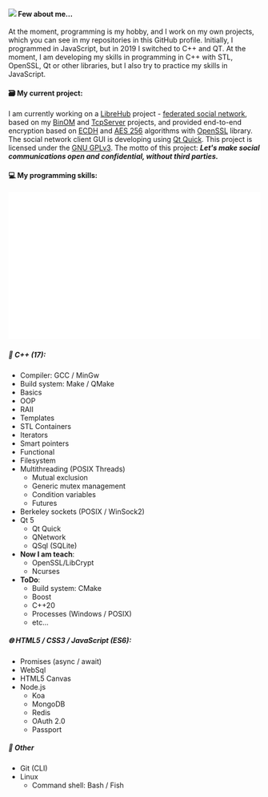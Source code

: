#### <img src="https://avatars.githubusercontent.com/u/46775300?s=460&u=ae361bd4209da1cb9305bde21b81edd2b60f7a24&v=4" height="20px"> Few about me...
At the moment, programming is my hobby, and I work on my own projects, which you can see in my repositories in this GitHub profile. Initially, I programmed in JavaScript, but in 2019 I switched to C++ and QT. At the moment, I am developing my skills in programming in C++ with STL, OpenSSL, Qt or other libraries, but I also try to practice my skills in JavaScript.

#### 🗃️ My current project:
I am currently working on a [LibreHub](https://github.com/gbytegear/LibreHub) project - [federated social network](https://en.wikipedia.org/wiki/Distributed_social_network), based on my [BinOM](https://github.com/gbytegear/BinOM) and [TcpServer](https://github.com/gbytegear/TcpServer) projects, and provided end-to-end encryption based on [ECDH](https://en.wikipedia.org/wiki/Elliptic-curve_Diffie%E2%80%93Hellman) and [AES 256](https://en.wikipedia.org/wiki/Advanced_Encryption_Standard) algorithms with [OpenSSL](https://www.openssl.org/) library. The social network client GUI is developing using [Qt Quick](https://doc.qt.io/qt-5/qtquick-index.html). This project is licensed under the [GNU GPLv3](https://www.gnu.org/licenses/gpl-3.0.html). The motto of this project: _**Let's make social communications open and confidential, without third parties.**_

#### 💻 My programming skills:

<center>
  <img src="https://github.com/gbytegear/github-stats/blob/master/generated/languages.svg"/>
</center>

##### 🤖 C++ (17):
  * Compiler: GCC / MinGw
  * Build system: Make / QMake
  * Basics
  * OOP
  * RAII
  * Templates
  * STL Containers
  * Iterators
  * Smart pointers
  * Functional
  * Filesystem
  * Multithreading (POSIX Threads)
    * Mutual exclusion
    * Generic mutex management
    * Condition variables
    * Futures
  * Berkeley sockets (POSIX / WinSock2)
  * Qt 5
    * Qt Quick
    * QNetwork
    * QSql (SQLite)
* **Now I am teach**:
  * OpenSSL/LibCrypt
  * Ncurses
* **ToDo**:
  * Build system: CMake
  * Boost
  * C++20
  * Processes (Windows / POSIX)
  * etc...
##### 🌐 HTML5 / CSS3 / JavaScript (ES6):
  * Promises (async / await)
  * WebSql
  * HTML5 Canvas
  * Node.js
    * Koa
    * MongoDB
    * Redis
    * OAuth 2.0
    * Passport
##### 🐧 Other
  * Git (CLI)
  * Linux
    * Command shell: Bash / Fish
